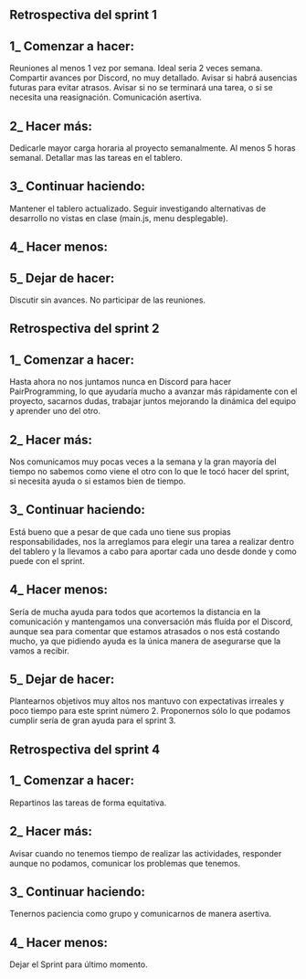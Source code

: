 ## Retrospectiva del sprint 1

## 1_ Comenzar a hacer:

Reuniones al menos 1 vez por semana. Ideal seria 2 veces semana. 
Compartir avances por Discord, no muy detallado.
Avisar si habrá ausencias futuras para evitar atrasos. 
Avisar si no se terminará una tarea, o si se necesita una reasignación. 
Comunicación asertiva. 

## 2_ Hacer más: 

Dedicarle mayor carga horaria al proyecto semanalmente. Al menos 5 horas semanal.
Detallar mas las tareas en el tablero.

## 3_ Continuar haciendo:

Mantener el tablero actualizado. 
Seguir investigando alternativas de desarrollo no vistas en clase (main.js, menu desplegable).

## 4_ Hacer menos:



## 5_ Dejar de hacer:

Discutir sin avances. 
No participar de las reuniones.


## Retrospectiva del sprint 2

## 1_ Comenzar a hacer:

Hasta ahora no nos juntamos nunca en Discord para hacer PairProgramming, lo que ayudaría mucho a avanzar más rápidamente con el proyecto, sacarnos dudas, trabajar juntos mejorando la dinámica del equipo y aprender uno del otro.

## 2_ Hacer más: 

Nos comunicamos muy pocas veces a la semana y la gran mayoría del tiempo no sabemos como viene el otro con lo que le tocó hacer del sprint, si necesita ayuda o si estamos bien de tiempo.

## 3_ Continuar haciendo:

Está bueno que a pesar de que cada uno tiene sus propias responsabilidades, nos la arreglamos para elegir una tarea a realizar dentro del tablero y la llevamos a cabo para aportar cada uno desde donde y como puede con el sprint.

## 4_ Hacer menos:

Sería de mucha ayuda para todos que acortemos la distancia en la comunicación y mantengamos una conversación más fluída por el Discord, aunque sea para comentar que estamos atrasados o nos está costando mucho, ya que pidiendo ayuda es la única manera de asegurarse que la vamos a recibir.

## 5_ Dejar de hacer:

Plantearnos objetivos muy altos nos mantuvo con expectativas irreales y poco tiempo para este sprint número 2. Proponernos sólo lo que podamos cumplir sería de gran ayuda para el sprint 3.


## Retrospectiva del sprint 4

## 1_ Comenzar a hacer:

Repartinos las tareas de forma equitativa.

## 2_ Hacer más: 

Avisar cuando no tenemos tiempo de realizar las actividades, responder aunque no podamos, comunicar los problemas que tenemos. 

## 3_ Continuar haciendo:
 
Tenernos paciencia como grupo y comunicarnos de manera asertiva.

## 4_ Hacer menos:

Dejar el Sprint para último momento.